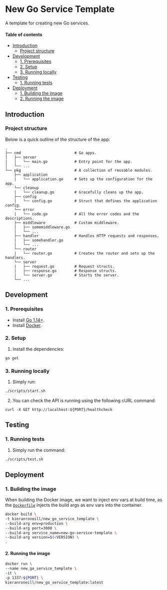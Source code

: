 # New Go Service Template

A template for creating new Go services.

#### Table of contents

* [Introduction](#introduction)
    * [Project structure](#project-structure)
* [Development](#development)
    * [1. Prerequisites](#1-prerequisites)
    * [2. Setup](#2-setup)
    * [3. Running locally](#3-running-locally)
* [Testing](#testing)
    * [1. Running tests](#1-running-tests)
* [Deployment](#deployment)
    * [1. Building the image](#1-building-the-image)
    * [2. Running the image](#2-running-the-image)

## Introduction

### Project structure

Below is a quick outline of the structure of the app:

```text
.
├── cmd                        # Go apps.
|   ├── server
|   │   └── main.go            # Entry point for the app.
│   └── ...
└── pkg                        # A collection of reusable modules.
    ├── application
    |   └── application.go     # Sets up the configuration for the app.
    └── cleanup
    |   └── cleanup.go         # Gracefully cleans up the app.
    ├── config
    |   └── config.go          # Struct that defines the application config.
    └── error
    |   └── code.go            # All the error codes and the descriptions.
    ├── middleware             # Custom middleware.
    |   ├── somemiddleware.go
    |   └── ...
    ├── handler                # Handles HTTP requests and responses.
    |   ├── somehandler.go
    |   └── ...
    └── router
    |   └── router.go          # Creates the router and sets up the handlers.
    └── server
    |   ├── request.go         # Request structs.
    |   ├── response.go        # Response structs.
    |   └── server.go          # Starts the server.
    └── ...
```

## Development

### 1. Prerequisites

* Install [Go 1.14+](https://golang.org/dl/).
* Install [Docker](https://docs.docker.com/get-docker/).

### 2. Setup

1. Install the dependencies:
```bash
go get
```

### 3. Running locally

1. Simply run:
```bash
./scripts/start.sh
```

2. You can check the API is running using the following cURL command:
```shell script
curl -X GET http://localhost:${PORT}/healthcheck
```

## Testing

### 1. Running tests

1. Simply run the command:
```bash
./scripts/test.sh
```

## Deployment

### 1. Building the image

When building the Docker image, we want to inject env vars at build time, as the [`Dockerfile`](./Dockerfile) injects the build args as env vars into the container.
```bash
docker build \
-t kieranroneill/new_go_service_template \
--build-arg env=production \
--build-arg port=3000 \
--build-arg service_name=new-go-service-template \
--build-arg version=$(<VERSION) \
.
```

#### 2. Running the image

```bash
docker run \
--name new_go_service_template \
-it \
-p 1337:${PORT} \
kieranroneill/new_go_service_template:latest
```
